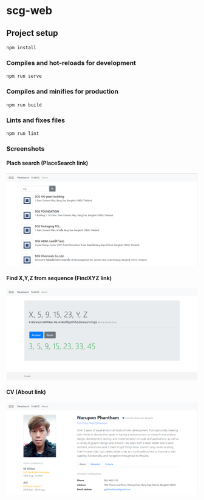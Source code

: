 # scg-web

## Project setup
```
npm install
```

### Compiles and hot-reloads for development
```
npm run serve
```

### Compiles and minifies for production
```
npm run build
```

### Lints and fixes files
```
npm run lint
```

### Screenshots
#### Plach search (PlaceSearch link)
![alt text](screenshots/img-placesearch.png)

#### Find X,Y,Z from sequence (FindXYZ link)
![alt text](screenshots/img-findxyz.png)

#### CV (About link)
![alt text](screenshots/img-about.png)